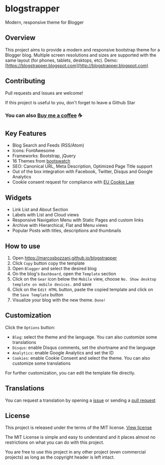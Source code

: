 # blogstrapper
Modern, responsive theme for Blogger

## Overview
This project aims to provide a modern and responsive bootstrap theme for a Blogger blog. Multiple screen resolutions and sizes are supported with the same layout (for phones, tablets, desktops, etc). Demo:  [https://blogstrapper.blogspot.com](http://blogstrapper.blogspot.com)

## Contributing

Pull requests and Issues are welcome! 

If this project is useful to you, don't forget to leave a Github Star

### You can also [Buy me a coffee](https://www.paypal.com/cgi-bin/webscr?cmd=_donations&business=SFM2FBMG9H9RQ&currency_code=USD) ☕

## Key Features
- Blog Search and Feeds (RSS/Atom)
- Icons: FontAwesome
- Frameworks: Bootstrap, jQuery
- 16 Themes from [bootswatch](https://bootswatch.com/3/)
- SEO: Canonical URL, Meta Description, Optimized Page Title support
- Out of the box integration with Facebook, Twitter, Disqus and Google Analytics
- Cookie consent request for compliance with [EU Cookie Law](http://www.cookielaw.org/the-cookie-law/)

## Widgets
- Link List and About Section
- Labels with List and Cloud views
- Responsive Navigation Menu with Static Pages and custom links
- Archive with Hierarchical, Flat and Menu views
- Popular Posts with titles, descriptions and thumbnails

## How to use
1. Open https://marcosbozzani.github.io/blogstrapper
2. Click `Copy`  button copy the template
3. Open `Blogger` and select the desired blog
4. On the blog's `Dashboard`, open the `Template` section
5. Click on the `Gear` icon below the `Mobile` view, choose `No. Show desktop template on mobile devices.` and save
6. Click on the `Edit HTML` button, paste the copied template and click on the `Save Template` button
7. Visualize your blog with the new theme. `Done!`

## Customization

Click the `Options` button:

- `Blog`: select the theme and the language. You can also customize some translations
- `Disqus`: enable Disqus comments, set the shortname and the language
- `Analytics`: enable Google Analytics and set the ID
- `Cookies`: enable Cookie Consent and select the theme. You can also customize some translations

For further customization, you can edit the template file directly.

## Translations
You can request a translation by opening a [issue](https://github.com/marcosbozzani/blogstrapper/issues) or sending a [pull request](https://github.com/marcosbozzani/blogstrapper/pulls)

## License
This project is released under the terms of the MIT license. [View license](https://github.com/marcosbozzani/blogstrapper/blob/master/LICENSE)

The MIT License is simple and easy to understand and it places almost no restrictions on what you can do with this project.

You are free to use this project in any other project (even commercial projects) as long as the copyright header is left intact.